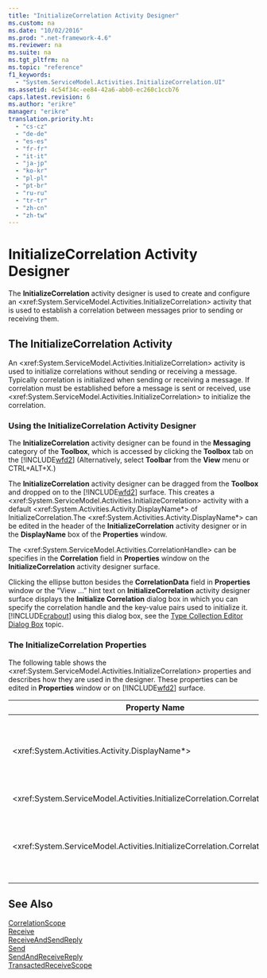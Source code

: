 ```yaml
---
title: "InitializeCorrelation Activity Designer"
ms.custom: na
ms.date: "10/02/2016"
ms.prod: ".net-framework-4.6"
ms.reviewer: na
ms.suite: na
ms.tgt_pltfrm: na
ms.topic: "reference"
f1_keywords: 
  - "System.ServiceModel.Activities.InitializeCorrelation.UI"
ms.assetid: 4c54f34c-ee84-42a6-abb0-ec260c1ccb76
caps.latest.revision: 6
ms.author: "erikre"
manager: "erikre"
translation.priority.ht: 
  - "cs-cz"
  - "de-de"
  - "es-es"
  - "fr-fr"
  - "it-it"
  - "ja-jp"
  - "ko-kr"
  - "pl-pl"
  - "pt-br"
  - "ru-ru"
  - "tr-tr"
  - "zh-cn"
  - "zh-tw"
---
```

# InitializeCorrelation Activity Designer
The **InitializeCorrelation** activity designer is used to create and configure an \<xref:System.ServiceModel.Activities.InitializeCorrelation> activity that is used to establish a correlation between messages prior to sending or receiving them.  
  
## The InitializeCorrelation Activity  
 An \<xref:System.ServiceModel.Activities.InitializeCorrelation> activity is used to initialize correlations without sending or receiving a message. Typically correlation is initialized when sending or receiving a message. If correlation must be established before a message is sent or received, use \<xref:System.ServiceModel.Activities.InitializeCorrelation> to initialize the correlation.  
  
### Using the InitializeCorrelation Activity Designer  
 The **InitializeCorrelation** activity designer can be found in the **Messaging** category of the **Toolbox**, which is accessed by clicking the **Toolbox** tab on the [!INCLUDE[wfd2](../WF_Design/includes/wfd2_md.md)] (Alternatively, select **Toolbar** from the **View** menu or CTRL+ALT+X.)  
  
 The **InitializeCorrelation** activity designer can be dragged from the **Toolbox** and dropped on to the [!INCLUDE[wfd2](../WF_Design/includes/wfd2_md.md)] surface. This creates a \<xref:System.ServiceModel.Activities.InitializeCorrelation> activity with a default \<xref:System.Activities.Activity.DisplayName*> of InitializeCorrelation.The \<xref:System.Activities.Activity.DisplayName*> can be edited in the header of the **InitializeCorrelation** activity designer or in the **DisplayName** box of the **Properties** window.  
  
 The \<xref:System.ServiceModel.Activities.CorrelationHandle> can be specifies in the **Correlation** field in **Properties** window on the **InitializeCorrelation** activity designer surface.  
  
 Clicking the ellipse button besides the **CorrelationData** field in **Properties** window or the “View …” hint text on **InitializeCorrelation** activity designer surface displays the **Initialize Correlation** dialog box in which you can specify the correlation handle and the key-value pairs used to initialize it. [!INCLUDE[crabout](../dv_TeamTestALM/includes/crabout_md.md)] using this dialog box, see the [Type Collection Editor Dialog Box](../WF_Design/type-collection-editor-dialog-box.md) topic.  
  
### The InitializeCorrelation Properties  
 The following table shows the \<xref:System.ServiceModel.Activities.InitializeCorrelation> properties and describes how they are used in the designer. These properties can be edited in **Properties** window or on [!INCLUDE[wfd2](../WF_Design/includes/wfd2_md.md)] surface.  
  
|Property Name|Required|Usage|  
|-------------------|--------------|-----------|  
|\<xref:System.Activities.Activity.DisplayName*>|False|The friendly name of the \<xref:System.ServiceModel.Activities.InitializeCorrelation> activity. The default value is InitializeCorrelation.<br /><br /> Although the use of a non-default value for the friendly \<xref:System.Activities.Activity.DisplayName*> is not strictly required, it is a best practice to use such a value.|  
|\<xref:System.ServiceModel.Activities.InitializeCorrelation.Correlation*>|False|The \<xref:System.ServiceModel.Activities.CorrelationHandle> used to associate workflow activities in the correlation.|  
|\<xref:System.ServiceModel.Activities.InitializeCorrelation.CorrelationData*>|False|A dictionary of correlation data that relates messages to the workflow instance.<br /><br /> Use the **Initialize Correlation** dialog box to configure the \<xref:System.ServiceModel.Activities.InitializeCorrelation.CorrelationData*>. [!INCLUDE[crabout](../dv_TeamTestALM/includes/crabout_md.md)] the use this dialog box, see the [Type Collection Editor Dialog Box](../WF_Design/type-collection-editor-dialog-box.md) topic.|  
  
## See Also  
 [CorrelationScope](../WF_Design/correlationscope-activity-designer.md)   
 [Receive](../WF_Design/receive-activity-designer.md)   
 [ReceiveAndSendReply](../WF_Design/receiveandsendreply-template-designer.md)   
 [Send](../WF_Design/send-activity-designer.md)   
 [SendAndReceiveReply](../WF_Design/sendandreceivereply-template-designer.md)   
 [TransactedReceiveScope](../WF_Design/transactedreceivescope-activity-designer.md)